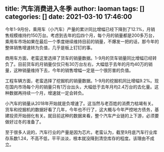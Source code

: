 title: 汽车消费进入冬季
author: laoman
tags: []
categories: []
date: 2021-03-10 17:46:00
---
今年1-9月份，乘用车（小汽车）产量的累计同比增幅已经下降到了12.1%，月销售规模维持约150万台。考虑到去年的后四个月，每个月的销量都是200多万台，乘用车市场如果在最后一个季度继续维持目前的销量，不爆发一把的话，那今年的整体销售增速转为负值，几乎是板上钉钉的事。



商用车方面，老蛮这里选择了货车的销量数据。1-9月的货车销量同比增幅已经转负了。目前货车的月销量仅仅只有30万台左右，大幅低于去年的月均40万的销量，这种销量维持下去，今年的销售增幅一定是一个很厉害的负值。

工程车辆方面，老蛮选择了挖掘机的销量数据。1-9月的挖掘机同比增幅9.2%。现在国内市场每个月的销量只有1万台出头，大幅低于去年月均2.4万台的去化量。这种数据再持续一个月，增速就一定会转负。

小汽车的销量从2018年开始就是负增速了。这当然与老百姓的消费力枯竭有关。货车和挖掘机的数据好看了几年，今年也不行了，这大概与今年严控地方债务，基建投资开始弱化有关。就目前这种的数据来看，整个汽车产业链的上下游，必须要做好过冬的准备了。



至于很多人说的，汽车行业的产量是因为芯片。老蛮认为，截至9月底汽车行业库存系数1.24，不高不低，平平淡淡，根本就没降到清空库存的程度。该理由不成立。